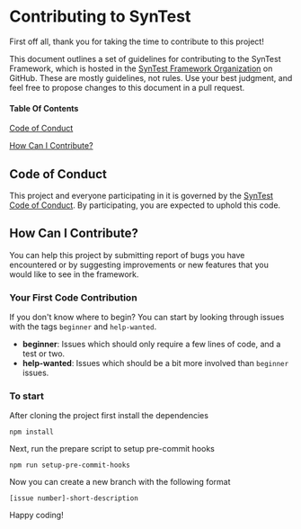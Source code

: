# Contributing to SynTest

First off all, thank you for taking the time to contribute to this project!

This document outlines a set of guidelines for contributing to the SynTest Framework, which is hosted in the [SynTest Framework Organization](https://github.com/syntest-framework) on GitHub. These are mostly guidelines, not rules. Use your best judgment, and feel free to propose changes to this document in a pull request.

#### Table Of Contents

[Code of Conduct](#code-of-conduct)

[How Can I Contribute?](#how-can-i-contribute)

## Code of Conduct

This project and everyone participating in it is governed by the [SynTest Code of Conduct](CODE_OF_CONDUCT.md). By participating, you are expected to uphold this code.

## How Can I Contribute?

You can help this project by submitting report of bugs you have encountered or by suggesting improvements or new features that you would like to see in the framework.

### Your First Code Contribution

If you don't know where to begin? You can start by looking through issues with the tags `beginner` and `help-wanted`.

- **beginner**: Issues which should only require a few lines of code, and a test or two.
- **help-wanted**: Issues which should be a bit more involved than `beginner` issues.

### To start

After cloning the project first install the dependencies

```
npm install
```

Next, run the prepare script to setup pre-commit hooks

```
npm run setup-pre-commit-hooks
```

Now you can create a new branch with the following format

```
[issue number]-short-description
```

Happy coding!
